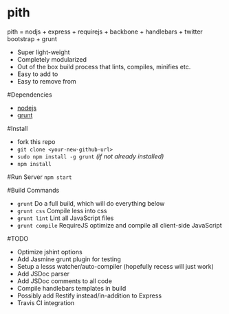 pith
====

pith = nodjs + express + requirejs + backbone + handlebars + twitter bootstrap + grunt

- Super light-weight
- Completely modularized
- Out of the box build process that lints, compiles, minifies etc.
- Easy to add to
- Easy to remove from

#Dependencies
- [nodejs](http://nodejs.org)
- [grunt](http://gruntjs.com)

#Install
- fork this repo
- `git clone <your-new-github-url>`
- `sudo npm install -g grunt` *(if not already installed)*
- `npm install`

#Run Server
`npm start`

#Build Commands
- `grunt` Do a full build, which will do everything below
- `grunt css` Compile less into css
- `grunt lint` Lint all JavaScript files
- `grunt compile` RequireJS optimize and compile all client-side JavaScript

#TODO
- Optimize jshint options
- Add Jasmine grunt plugin for testing
- Setup a lesss watcher/auto-compiler (hopefully recess will just work)
- Add JSDoc parser
- Add JSDoc comments to all code
- Compile handlebars templates in build
- Possibly add Restify instead/in-addition to Express
- Travis CI integration
